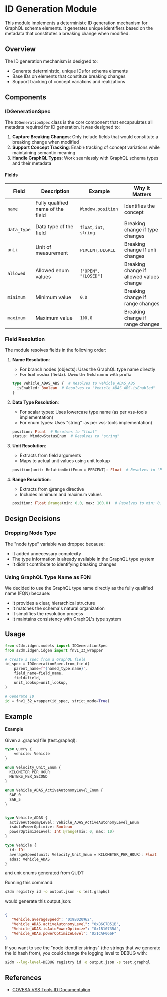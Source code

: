 # ID Generation Module

This module implements a deterministic ID generation mechanism for GraphQL schema elements. It generates unique identifiers based on the metadata that constitutes a breaking change when modified.

## Overview

The ID generation mechanism is designed to:
- Generate deterministic, unique IDs for schema elements
- Base IDs on elements that constitute breaking changes
- Support tracking of concept variations and realizations

## Components

### IDGenerationSpec

The `IDGenerationSpec` class is the core component that encapsulates all metadata required for ID generation. It was designed to:

1. **Capture Breaking Changes**: Only include fields that would constitute a breaking change when modified
2. **Support Concept Tracking**: Enable tracking of concept variations while maintaining semantic meaning
3. **Handle GraphQL Types**: Work seamlessly with GraphQL schema types and their metadata

#### Fields

| Field | Description | Example | Why It Matters |
|-------|-------------|---------|----------------|
| `name` | Fully qualified name of the field | `Window.position` | Identifies the concept |
| `data_type` | Data type of the field | `float`, `int`, `string` | Breaking change if type changes |
| `unit` | Unit of measurement | `PERCENT`, `DEGREE` | Breaking change if unit changes |
| `allowed` | Allowed enum values | `["OPEN", "CLOSED"]` | Breaking change if allowed values change |
| `minimum` | Minimum value | `0.0` | Breaking change if range changes |
| `maximum` | Maximum value | `100.0` | Breaking change if range changes |

### Field Resolution

The module resolves fields in the following order:

1. **Name Resolution**:
   - For branch nodes (objects): Uses the GraphQL type name directly
   - For leaf nodes (fields): Uses the field name with prefix

   ```graphql
   type Vehicle_ADAS_ABS {  # Resolves to Vehicle_ADAS_ABS
     isEnabled: Boolean  # Resolves to "Vehicle_ADAS_ABS.isEnabled"
   }
   ```

2. **Data Type Resolution**:
   - For scalar types: Uses lowercase type name (as per vss-tools implementation)
   - For enum types: Uses "string" (as per vss-tools implementation)
   ```graphql
   position: Float  # Resolves to "float"
   status: WindowStatusEnum  # Resolves to "string"
   ```

3. **Unit Resolution**:
   - Extracts from field arguments
   - Maps to actual unit values using unit lookup
   ```graphql
   position(unit: RelationUnitEnum = PERCENT): Float  # Resolves to "PERCENT"
   ```

4. **Range Resolution**:
   - Extracts from @range directive
   - Includes minimum and maximum values
   ```graphql
   position: Float @range(min: 0.0, max: 100.0)  # Resolves to min: 0.0, max: 100.0
   ```

## Design Decisions

### Dropping Node Type

The "node type" variable was dropped because:
- It added unnecessary complexity
- The type information is already available in the GraphQL type system
- It didn't contribute to identifying breaking changes

### Using GraphQL Type Name as FQN

We decided to use the GraphQL type name directly as the fully qualified name (FQN) because:
- It provides a clear, hierarchical structure
- It matches the schema's natural organization
- It simplifies the resolution process
- It maintains consistency with GraphQL's type system

## Usage

```python
from s2dm.idgen.models import IDGenerationSpec
from s2dm.idgen.idgen import fnv1_32_wrapper

# Create a spec from a GraphQL field
id_spec = IDGenerationSpec.from_field(
    parent_name=f"{named_type.name}",
    field_name=field_name,
    field=field,
    unit_lookup=unit_lookup,
)

# Generate ID
id = fnv1_32_wrapper(id_spec, strict_mode=True)
```

## Example

#### Example

Given a .graphql file (test.graphql):

```graphql
type Query {
    vehicle: Vehicle
}

enum Velocity_Unit_Enum {
  KILOMETER_PER_HOUR
  METERS_PER_SECOND
}

enum Vehicle_ADAS_ActiveAutonomyLevel_Enum {
  SAE_0
  SAE_5
}


type Vehicle_ADAS {
  activeAutonomyLevel: Vehicle_ADAS_ActiveAutonomyLevel_Enum
  isAutoPowerOptimize: Boolean
  powerOptimizeLevel: Int @range(min: 0, max: 10)
}

type Vehicle {
  id: ID!
  averageSpeed(unit: Velocity_Unit_Enum = KILOMETER_PER_HOUR): Float
  adas: Vehicle_ADAS
}

```

and unit enums generated from QUDT

Running this command:

```bash
s2dm registry id -o output.json -s test.graphql
```

would generate this output.json:

```json

{
   "Vehicle.averageSpeed": "0x9B020962",
   "Vehicle_ADAS.activeAutonomyLevel": "0xB6C7D51B",
   "Vehicle_ADAS.isAutoPowerOptimize": "0x1B10735A",
   "Vehicle_ADAS.powerOptimizeLevel": "0x1CAF066F"
}
```

If you want to see the "node identifier strings" (the strings that we generate the id hash from), you could change the logging level to DEBUG with:

```bash
s2dm --log-level=DEBUG registry id -o output.json -s test.graphql
```

## References

- [COVESA VSS Tools ID Documentation](https://github.com/COVESA/vss-tools/blob/master/docs/id.md)
